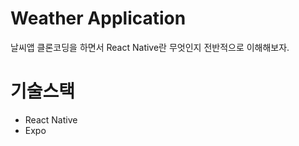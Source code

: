 # Weather Application

날씨앱 클론코딩을 하면서 React Native란 무엇인지 전반적으로 이해해보자.

# 기술스택

- React Native
- Expo
